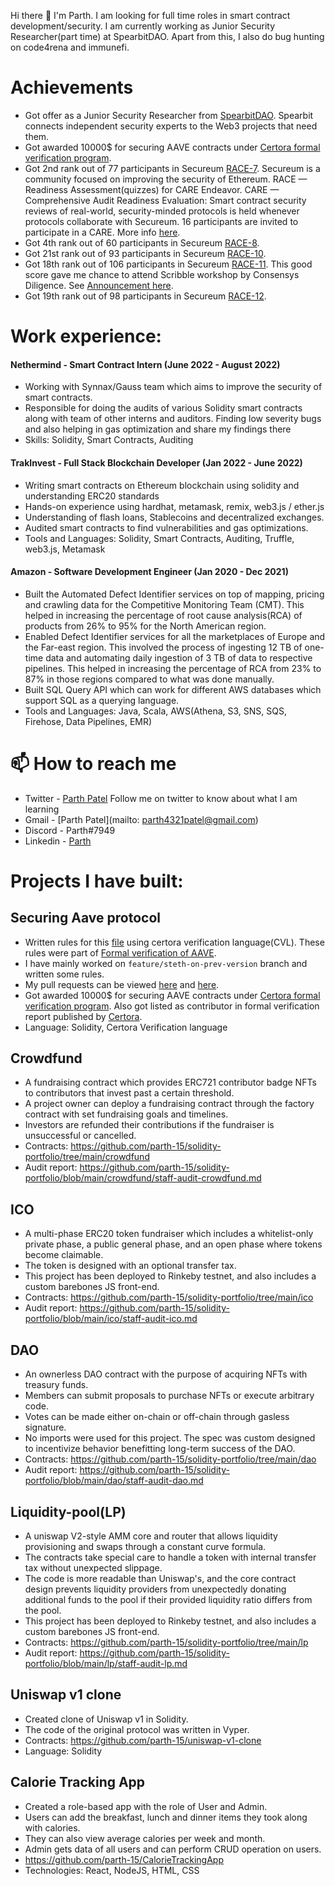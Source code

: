 Hi there 👋
I'm Parth. I am looking for full time roles in smart contract development/security. I am currently working as Junior Security Researcher(part time) at SpearbitDAO. Apart from this, I also do bug hunting on code4rena and immunefi.

# Achievements

* Got offer as a Junior Security Researcher from [SpearbitDAO](https://spearbit.com/). Spearbit connects independent security experts to the Web3 projects that need them.
* Got awarded 10000$ for securing AAVE contracts under [Certora formal verification program](https://discord.com/channels/814328279468474419/927065287172427798/1019940597353697281).
* Got 2nd rank out of 77 participants in Secureum [RACE-7](https://discord.com/channels/814328279468474419/927065287172427798/995142134082580601). Secureum is a community focused on improving the security of Ethereum. RACE — Readiness Assessment(quizzes) for CARE Endeavor. CARE — Comprehensive Audit Readiness Evaluation: Smart contract security reviews of real-world, security-minded protocols is held whenever protocols collaborate with Secureum. 16 participants are invited to participate in a CARE. More info [here](https://discord.com/channels/814328279468474419/928441092116975696/928520290047242292).
* Got 4th rank out of 60 participants in Secureum [RACE-8](https://discord.com/channels/814328279468474419/927065287172427798/1004355015646916709).
* Got 21st rank out of 93 participants in Secureum [RACE-10](https://discord.com/channels/814328279468474419/927065287172427798/1026417347965231114).
* Got 18th rank out of 106 participants in Secureum [RACE-11](https://discord.com/channels/814328279468474419/927065287172427798/1036822349510623334). This good score gave me chance to attend Scribble workshop by Consensys Diligence. See [Announcement here](https://twitter.com/0xRajeev/status/1583348269542801409).
* Got 19th rank out of 98 participants in Secureum [RACE-12](https://discord.com/channels/814328279468474419/927065287172427798/1049907696603774986).

# Work experience: 

#### Nethermind - Smart Contract Intern (June 2022 - August 2022)

* Working with Synnax/Gauss team which aims to improve the security of smart contracts.
* Responsible for doing the audits of various Solidity smart contracts along with team of other interns and auditors. Finding low severity bugs and also helping in gas optimization
and share my findings there
* Skills: Solidity, Smart Contracts, Auditing

#### TrakInvest - Full Stack Blockchain Developer (Jan 2022 - June 2022)

* Writing smart contracts on Ethereum blockchain using solidity and understanding ERC20 standards
* Hands-on experience using hardhat, metamask, remix, web3.js / ether.js
* Understanding of flash loans, Stablecoins and decentralized exchanges.
* Audited smart contracts to find vulnerabilities and gas optimizations.
* Tools and Languages: Solidity, Smart Contracts, Auditing, Truffle, web3.js, Metamask

#### Amazon - Software Development Engineer (Jan 2020 - Dec 2021)
* Built the Automated Defect Identifier services on top of mapping, pricing and crawling data for the Competitive Monitoring Team (CMT). This helped in increasing the percentage of root cause analysis(RCA) of products from 26% to 95% for the North American region.
* Enabled Defect Identifier services for all the marketplaces of Europe and the Far-east region. This involved the process of ingesting 12 TB of one-time data and automating daily ingestion of 3 TB of data to respective pipelines. This helped in increasing the percentage of RCA from 23% to 87% in those regions compared to what was done manually.
* Built SQL Query API which can work for different AWS databases which support SQL as a querying language.
* Tools and Languages: Java, Scala,  AWS(Athena, S3, SNS, SQS, Firehose, Data Pipelines, EMR)

# 📫 How to reach me

* Twitter - [Parth Patel](https://twitter.com/__parthpatel__) Follow me on twitter to know about what I am learning
* Gmail - [Parth Patel](mailto: parth4321patel@gmail.com)
* Discord - Parth#7949
* Linkedin - [Parth](https://www.linkedin.com/in/parth-patel11/)


# Projects I have built:

## Securing Aave protocol
* Written rules for this [file](https://github.com/MichaelMorami/aave-protocol-v2-AStETH/tree/feature/steth-on-prev-version) using certora verification language(CVL). These rules were part of [Formal verification of AAVE](https://governance.aave.com/t/continuous-formal-verification). 
* I have mainly worked on `feature/steth-on-prev-version` branch and written some rules. 
* My pull requests can be viewed [here](https://github.com/MichaelMorami/aave-protocol-v2-AStETH/pull/4) and [here](https://github.com/Certora/aave-token-v3/pull/2).
* Got awarded 10000$ for securing AAVE contracts under [Certora formal verification program](https://discord.com/channels/814328279468474419/927065287172427798/1019940597353697281). Also got listed as contributor in formal verification report published by [Certora](https://www.certora.com/wp-content/uploads/2022/09/Formal-Verification-Report-of-AAVE-Token-V3.pdf).
* Language: Solidity, Certora Verification language

## Crowdfund 
* A fundraising contract which provides ERC721 contributor badge NFTs to contributors that invest past a certain threshold. 
* A project owner can deploy a fundraising contract through the factory contract with set fundraising goals and timelines. 
* Investors are refunded their contributions if the fundraiser is unsuccessful or cancelled.
* Contracts: https://github.com/parth-15/solidity-portfolio/tree/main/crowdfund
* Audit report: https://github.com/parth-15/solidity-portfolio/blob/main/crowdfund/staff-audit-crowdfund.md

## ICO
* A multi-phase ERC20 token fundraiser which includes a whitelist-only private phase, a public general phase, and an open phase where tokens become claimable. 
* The token is designed with an optional transfer tax. 
* This project has been deployed to Rinkeby testnet, and also includes a custom barebones JS front-end.
* Contracts: https://github.com/parth-15/solidity-portfolio/tree/main/ico
* Audit report: https://github.com/parth-15/solidity-portfolio/blob/main/ico/staff-audit-ico.md

## DAO
* An ownerless DAO contract with the purpose of acquiring NFTs with treasury funds. 
* Members can submit proposals to purchase NFTs or execute arbitrary code. 
* Votes can be made either on-chain or off-chain through gasless signature. 
* No imports were used for this project. The spec was custom designed to incentivize behavior benefitting long-term success of the DAO.
* Contracts: https://github.com/parth-15/solidity-portfolio/tree/main/dao
* Audit report: https://github.com/parth-15/solidity-portfolio/blob/main/dao/staff-audit-dao.md

## Liquidity-pool(LP)
* A uniswap V2-style AMM core and router that allows liquidity provisioning and swaps through a constant curve formula. 
* The contracts take special care to handle a token with internal transfer tax without unexpected slippage. 
* The code is more readable than Uniswap's, and the core contract design prevents liquidity providers from unexpectedly donating additional funds to the pool if their provided liquidity ratio differs from the pool. 
* This project has been deployed to Rinkeby testnet, and also includes a custom barebones JS front-end.
* Contracts: https://github.com/parth-15/solidity-portfolio/tree/main/lp
* Audit report: https://github.com/parth-15/solidity-portfolio/blob/main/lp/staff-audit-lp.md

## Uniswap v1 clone
* Created clone of Uniswap v1 in Solidity.
* The code of the original protocol was written in Vyper.
* Contracts: https://github.com/parth-15/uniswap-v1-clone
* Language: Solidity

## Calorie Tracking App

* Created a role-based app with the role of User and Admin.
* Users can add the breakfast, lunch and dinner items they took along with calories.
* They can also view average calories per week and month.
* Admin gets data of all users and can perform CRUD  operation on users.
* https://github.com/parth-15/CalorieTrackingApp
* Technologies: React, NodeJS, HTML, CSS


